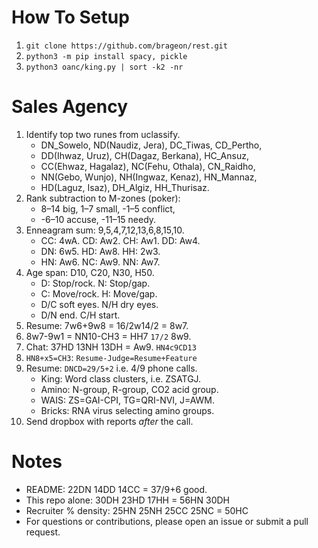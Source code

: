 # How To Setup
1. ```git clone https://github.com/brageon/rest.git```
2. ```python3 -m pip install spacy, pickle```
3. ```python3 oanc/king.py | sort -k2 -nr```

# Sales Agency
1. Identify top two runes from uclassify.
   * DN_Sowelo, ND(Naudiz, Jera), DC_Tiwas, CD_Pertho,
   * DD(Ihwaz, Uruz), CH(Dagaz, Berkana), HC_Ansuz,
   * CC(Ehwaz, Hagalaz), NC(Fehu, Othala), CN_Raidho,
   * NN(Gebo, Wunjo), NH(Ingwaz, Kenaz), HN_Mannaz,
   * HD(Laguz, Isaz), DH_Algiz, HH_Thurisaz.
1. Rank subtraction to M-zones (poker):
   * 8–14 big, 1–7 small, -1–5 conflict,
   * -6–10 accuse, -11–15 needy.
4. Enneagram sum: 9,5,4,7,12,13,6,8,15,10.
   * CC: 4wA. CD: Aw2. CH: Aw1. DD: Aw4.
   * DN: 6w5. HD: Aw8. HH: 2w3. 
   * HN: Aw6. NC: Aw9. NN: Aw7.
5. Age span: D10, C20, N30, H50.
   * D: Stop/rock. N: Stop/gap.
   * C: Move/rock. H: Move/gap.
   * D/C soft eyes. N/H dry eyes.
   * D/N end. C/H start.
10. Resume: 7w6+9w8 = 16/2w14/2 = 8w7.
11. 8w7-9w1 = NN10-CH3 = HH7 ```17/2``` 8w9.
12. Chat: 37HD 13NH 13DH = Aw9. ```HN4c9CD13```
13. ```HN8+x5=CH3```: ```Resume-Judge=Resume+Feature```
16. Resume: ```DNCD=29/5+2``` i.e. 4/9 phone calls.
    * King: Word class clusters, i.e. ZSATGJ.
    * Amino: N-group, R-group, CO2 acid group.
    * WAIS: ZS=GAI-CPI, TG=QRI-NVI, J=AWM.
    * Bricks: RNA virus selecting amino groups.
14. Send dropbox with reports *after* the call.

# Notes
* README: 22DN 14DD 14CC = 37/9+6 good. 
* This repo alone: 30DH 23HD 17HH = 56HN 30DH
* Recruiter % density: 25HN 25NH 25CC 25NC = 50HC
* For questions or contributions, please open an issue or submit a pull request.
